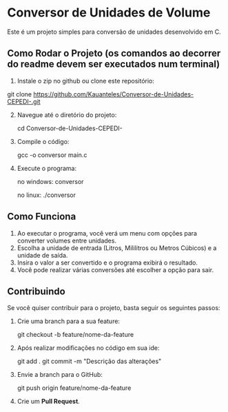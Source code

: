 # Conversor de Unidades de Volume

Este é um projeto simples para conversão de unidades desenvolvido em C.

## Como Rodar o Projeto (os comandos ao decorrer do readme devem ser executados num terminal)

1. Instale o zip no github ou clone este repositório:

git clone https://github.com/Kauanteles/Conversor-de-Unidades-CEPEDI-.git

2. Navegue até o diretório do projeto:

    cd Conversor-de-Unidades-CEPEDI-

3. Compile o código:

    gcc -o conversor main.c

4. Execute o programa:

    no windows: conversor

    no linux: ./conversor

## Como Funciona

1. Ao executar o programa, você verá um menu com opções para converter volumes entre unidades.
2. Escolha a unidade de entrada (Litros, Mililitros ou Metros Cúbicos) e a unidade de saída.
3. Insira o valor a ser convertido e o programa exibirá o resultado.
4. Você pode realizar várias conversões até escolher a opção para sair.

## Contribuindo

Se você quiser contribuir para o projeto, basta seguir os seguintes passos:

1. Crie uma branch para a sua feature:

    git checkout -b feature/nome-da-feature

2. Após realizar modificações no código em sua ide:

    git add .
    git commit -m "Descrição das alterações"

3. Envie a branch para o GitHub:

    git push origin feature/nome-da-feature

4. Crie um **Pull Request**.